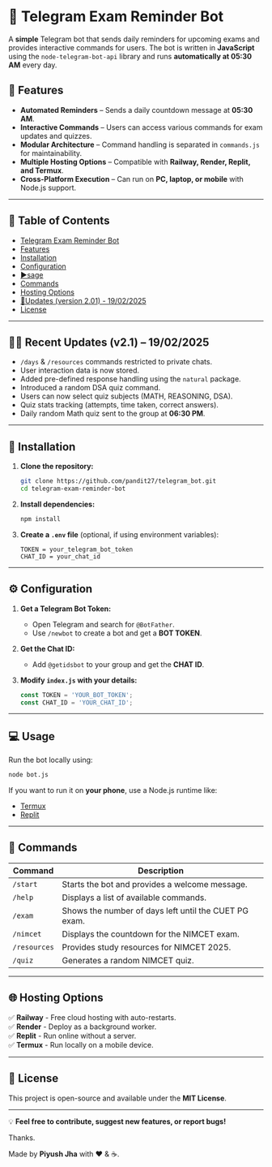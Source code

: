 # 📢 Telegram Exam Reminder Bot

A **simple** Telegram bot that sends daily reminders for upcoming exams and provides interactive commands for users. The bot is written in **JavaScript** using the `node-telegram-bot-api` library and runs **automatically at 05:30 AM** every day.

## 🚀 Features

- **Automated Reminders** – Sends a daily countdown message at **05:30 AM**.  
- **Interactive Commands** – Users can access various commands for exam updates and quizzes.  
- **Modular Architecture** – Command handling is separated in `commands.js` for maintainability.  
- **Multiple Hosting Options** – Compatible with **Railway, Render, Replit, and Termux**.  
- **Cross-Platform Execution** – Can run on **PC, laptop, or mobile** with Node.js support.

---

## 📜 Table of Contents
- [Telegram Exam Reminder Bot](#-telegram-exam-reminder-bot)
- [Features](#-features)
- [Installation](#-installation)
- [Configuration](#️-configuration)
- [▶️sage](#️-usage)
- [Commands](#-commands)
- [Hosting Options](#-hosting-options)
- [🧑Updates (version 2.01) - 19/02/2025](#-updates)
- [License](#-license)


---

## 🧑‍💻 Recent Updates (v2.1) – 19/02/2025

- `/days` & `/resources` commands restricted to private chats.  
- User interaction data is now stored.  
- Added pre-defined response handling using the `natural` package.  
- Introduced a random DSA quiz command.  
- Users can now select quiz subjects (MATH, REASONING, DSA).  
- Quiz stats tracking (attempts, time taken, correct answers).  
- Daily random Math quiz sent to the group at **06:30 PM**.

---

## 🔧 Installation

1. **Clone the repository:**  
   ```sh
   git clone https://github.com/pandit27/telegram_bot.git
   cd telegram-exam-reminder-bot
   ```

2. **Install dependencies:**  
   ```sh
   npm install
   ```

3. **Create a `.env` file** (optional, if using environment variables):
   ```env
   TOKEN = your_telegram_bot_token
   CHAT_ID = your_chat_id
   ```

---

## ⚙️ Configuration

1. **Get a Telegram Bot Token:**  
   - Open Telegram and search for `@BotFather`.
   - Use `/newbot` to create a bot and get a **BOT TOKEN**.
   
2. **Get the Chat ID:**  
   - Add `@getidsbot` to your group and get the **CHAT ID**.

3. **Modify `index.js` with your details:**  
   ```javascript
   const TOKEN = 'YOUR_BOT_TOKEN';
   const CHAT_ID = 'YOUR_CHAT_ID';
   ```

---

## 💻 Usage

Run the bot locally using:
```sh
node bot.js
```

If you want to run it on **your phone**, use a Node.js runtime like:
- [Termux](https://f-droid.org/en/packages/com.termux/)
- [Replit](https://replit.com/)

---

## 📌 Commands

| Command  | Description |
|----------|-------------|
| `/start` | Starts the bot and provides a welcome message. |
| `/help`  | Displays a list of available commands. |
| `/exam`  | Shows the number of days left until the CUET PG exam. |
| `/nimcet` | Displays the countdown for the NIMCET exam. |
| `/resources` | Provides study resources for NIMCET 2025. |
| `/quiz` | Generates a random NIMCET quiz. |

---

## 🌐 Hosting Options

✅ **Railway** - Free cloud hosting with auto-restarts.  
✅ **Render** - Deploy as a background worker.  
✅ **Replit** - Run online without a server.  
✅ **Termux** - Run locally on a mobile device.

---

## 📄 License

This project is open-source and available under the **MIT License**.

---

💡 **Feel free to contribute, suggest new features, or report bugs!**

Thanks. 

Made by **Piyush Jha** with ❤️ & ☕.
